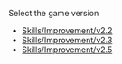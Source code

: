 Select the game version

- [Skills/Improvement/v2.2](Skills/Improvement/v2.2 "wikilink")
- [Skills/Improvement/v2.3](Skills/Improvement/v2.3 "wikilink")
- [Skills/Improvement/v2.5](Skills/Improvement/v2.5 "wikilink")